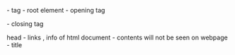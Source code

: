 <hmtl> - tag
        - root element
        - opening tag


</html> - closing tag


head - links , info of html document
        - contents will not be seen on webpage
        - title